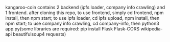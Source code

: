 kangaroo-coin contains 2 backend (ipfs loader, company info crawling) and 1 frontend.
after cloning this repo, 
to use frontend, simply cd frontend, npm install, then npm start;
to use ipfs loader, cd ipfs upload, npm install, then npm start;
to use company info crawling, cd company-info, then python3 app.py(some libraries are required: pip install Flask Flask-CORS wikipedia-api beautifulsoup4 requests)
